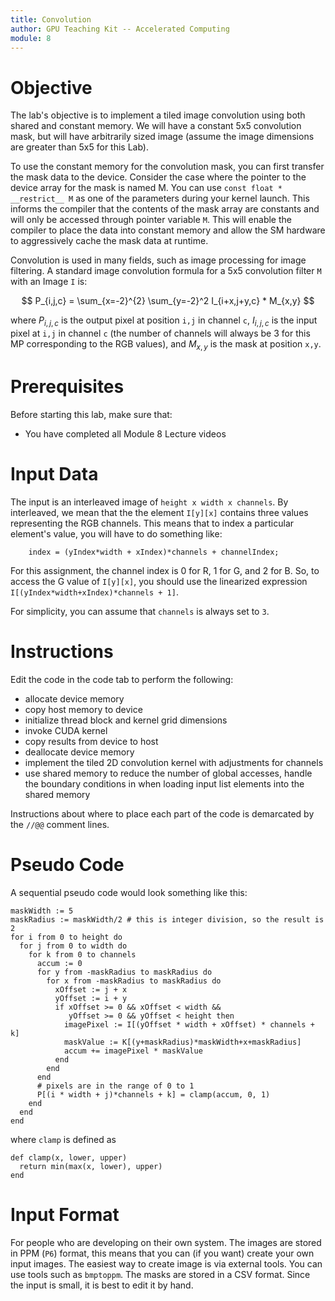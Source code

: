 ```yaml
---
title: Convolution
author: GPU Teaching Kit -- Accelerated Computing
module: 8
---
```


# Objective
The lab's objective is to implement a tiled image convolution using both shared and constant memory. We will have a constant 5x5 convolution mask, but will have arbitrarily sized image (assume the image dimensions are greater than 5x5 for this Lab).

To use the constant memory for the convolution mask, you can first transfer the mask data to the device. Consider the case  where the pointer to the device array for the mask is named M. You can use `const float * __restrict__ M` as one of the parameters during your kernel launch. This informs the compiler that the contents of the mask array are constants and will only be accessed through pointer variable `M`. This will enable the compiler to place the data into constant memory and allow the SM hardware to aggressively cache the mask data at runtime.

Convolution is used in many fields, such as image processing for image filtering. A standard image convolution formula for a 5x5 convolution filter `M` with an Image `I` is:

$$ P_{i,j,c} = \sum_{x=-2}^{2} \sum_{y=-2}^2 I_{i+x,j+y,c} * M_{x,y} $$

where $P_{i,j,c}$ is the output pixel at position `i,j` in channel `c`, $I_{i,j,c}$ is the input pixel at `i,j` in channel `c` (the number of channels will always be 3 for this MP corresponding to the RGB values), and $M_{x,y}$ is the mask at position `x,y`.

# Prerequisites
Before starting this lab, make sure that:
- You have completed all Module 8 Lecture videos

# Input Data
The input is an interleaved image of `height x width x channels`. By interleaved, we mean that the the element `I[y][x]` contains three values representing the RGB channels. This means that to index a particular element's value, you will have to do something like:

```{.cpp}
    index = (yIndex*width + xIndex)*channels + channelIndex;
```

For this assignment, the channel index is 0 for R, 1 for G, and 2 for B. So, to access the G value of `I[y][x]`, you should use the linearized expression `I[(yIndex*width+xIndex)*channels + 1]`.

For simplicity, you can assume that `channels` is always set to `3`.

# Instructions
Edit the code in the code tab to perform the following:
- allocate device memory
- copy host memory to device
- initialize thread block and kernel grid dimensions
- invoke CUDA kernel
- copy results from device to host
- deallocate device memory
- implement the tiled 2D convolution kernel with adjustments for channels
- use shared memory to  reduce the number of global accesses, handle the boundary conditions in when loading input list elements into the shared memory

Instructions about where to place each part of the code is demarcated by the `//@@` comment lines.

# Pseudo Code
A sequential pseudo code would look something like this:

```
maskWidth := 5
maskRadius := maskWidth/2 # this is integer division, so the result is 2
for i from 0 to height do
  for j from 0 to width do
    for k from 0 to channels
      accum := 0
      for y from -maskRadius to maskRadius do
        for x from -maskRadius to maskRadius do
          xOffset := j + x
          yOffset := i + y
          if xOffset >= 0 && xOffset < width &&
             yOffset >= 0 && yOffset < height then
            imagePixel := I[(yOffset * width + xOffset) * channels + k]
            maskValue := K[(y+maskRadius)*maskWidth+x+maskRadius]
            accum += imagePixel * maskValue
          end
        end
      end
      # pixels are in the range of 0 to 1
      P[(i * width + j)*channels + k] = clamp(accum, 0, 1)
    end
  end
end
```

where `clamp` is defined as

```
def clamp(x, lower, upper)
  return min(max(x, lower), upper)
end
```

# Input Format
For people who are developing on their own system. The images are stored in PPM (`P6`) format, this means that you can (if you want) create your own input images. The easiest way to create image is via external tools. You can use tools such as `bmptoppm`. The masks are stored in a CSV format. Since the input is small, it is best to edit it by hand.
